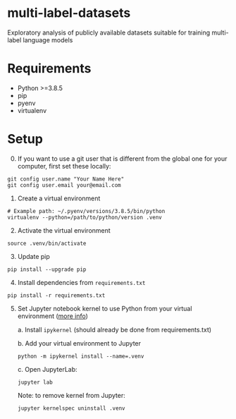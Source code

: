 # multi-label-datasets
Exploratory analysis of publicly available datasets suitable for training multi-label language models

# Requirements
* Python >=3.8.5
* pip
* pyenv
* virtualenv

# Setup
0. If you want to use a git user that is different from the global one for your computer, first set
these locally:
```
git config user.name "Your Name Here"
git config user.email your@email.com
```
1. Create a virtual environment
```
# Example path: ~/.pyenv/versions/3.8.5/bin/python
virtualenv --python=/path/to/python/version .venv
```
2. Activate the virtual environment
```
source .venv/bin/activate
```
3. Update pip
```
pip install --upgrade pip
```
4. Install dependencies from `requirements.txt`
```
pip install -r requirements.txt
```

5. Set Jupyter notebook kernel to use Python from your virtual environment ([more info](https://janakiev.com/blog/jupyter-virtual-envs/))

    a. Install `ipykernel` (should already be done from requirements.txt)

    b. Add your virtual environment to Jupyter
    ```
    python -m ipykernel install --name=.venv
    ```
    c. Open JupyterLab:
    ```
    jupyter lab
    ```
    Note: to remove kernel from Jupyter:
    ```
    jupyter kernelspec uninstall .venv
    ```